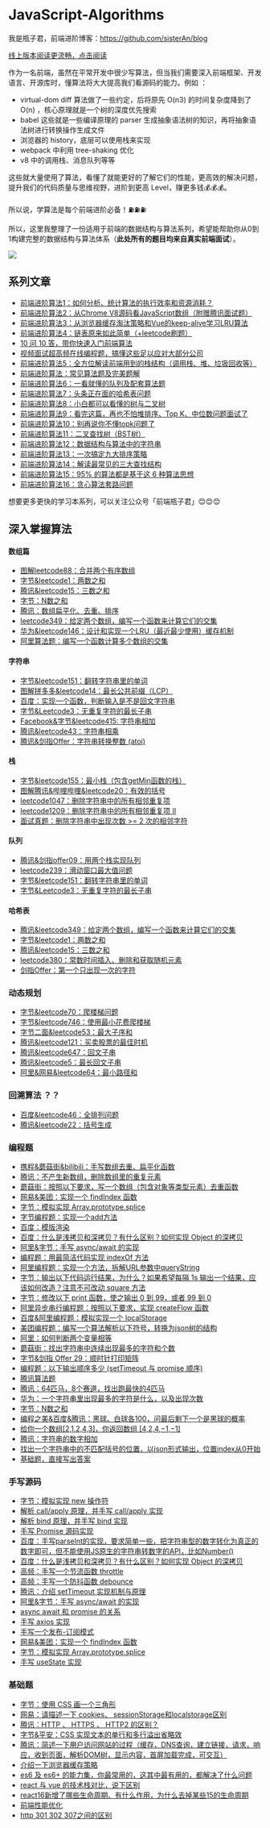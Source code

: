 # JavaScript-Algorithms

我是瓶子君，前端进阶博客：https://github.com/sisterAn/blog

[线上版本阅读更流畅，点击阅读](https://www.pzijun.cn/)

作为一名前端，虽然在平常开发中很少写算法，但当我们需要深入前端框架、开发语言、开源库时，懂算法将大大提高我们看源码的能力。例如 ：

- virtual-dom diff 算法做了一些约定，后将原先 O(n3) 的时间复杂度降到了O(n) ，核心原理就是一个树的深度优先搜索
- babel 这些就是一些编译原理的 parser 生成抽象语法树的知识，再将抽象语法树进行转换操作生成文件
- 浏览器的 history，底层可以使用栈来实现
- webpack 中利用 tree-shaking 优化
- v8 中的调用栈、消息队列等等

这些就大量使用了算法，看懂了就能更好的了解它们的性能，更高效的解决问题，提升我们的代码质量与思维视野，进阶到更高 Level，赚更多钱💰💰💰。

所以说，学算法是每个前端进阶必备！⛽️⛽️⛽️

所以，这里我整理了一份适用于前端的数据结构与算法系列，希望能帮助你从0到1构建完整的数据结构与算法体系（**此处所有的题目均来自真实前端面试**）。

![](http://resource.muyiy.cn/image/20200616000604.png)

## 系列文章

- [前端进阶算法1：如何分析、统计算法的执行效率和资源消耗？](https://github.com/sisterAn/JavaScript-Algorithms/issues/1)
- [前端进阶算法2：从Chrome V8源码看JavaScript数组（附赠腾讯面试题）](https://github.com/sisterAn/JavaScript-Algorithms/issues/2)
- [前端进阶算法3：从浏览器缓存淘汰策略和Vue的keep-alive学习LRU算法](https://github.com/sisterAn/JavaScript-Algorithms/issues/9)
- [前端进阶算法4：链表原来如此简单（+leetcode刷题）](https://github.com/sisterAn/JavaScript-Algorithms/issues/12)
- [10 问 10 答，带你快速入门前端算法](https://mp.weixin.qq.com/s/i8NbR1LjqhQEPxOILPSacA)
- [视频面试超高频在线编程题，搞懂这些足以应对大部分公司](https://mp.weixin.qq.com/s/1LnvjVWpKA-RuUGsh23bSw)
- [前端进阶算法5：全方位解读前端用到的栈结构（调用栈、堆、垃圾回收等）](https://github.com/sisterAn/JavaScript-Algorithms/issues/24)
- [前端进阶算法：常见算法题及完美题解](https://mp.weixin.qq.com/s/_pDPaf-GBLsMCNp_-MsWfg)
- [前端进阶算法6：一看就懂的队列及配套算法题](https://github.com/sisterAn/JavaScript-Algorithms/issues/35)
- [前端进阶算法7：头条正在面的哈希表问题](https://github.com/sisterAn/JavaScript-Algorithms/issues/49)
- [前端进阶算法8：小白都可以看懂的树与二叉树](https://github.com/sisterAn/JavaScript-Algorithms/issues/39)
- [前端进阶算法9：看完这篇，再也不怕堆排序、Top K、中位数问题面试了](https://github.com/sisterAn/JavaScript-Algorithms/issues/60)
- [前端进阶算法10：别再说你不懂topk问题了](https://github.com/sisterAn/JavaScript-Algorithms/issues/73)
- [前端进阶算法11：二叉查找树（BST树）](https://github.com/sisterAn/JavaScript-Algorithms/issues/87)
- [前端进阶算法12：数据结构与算法中的字符串](https://mp.weixin.qq.com/s/PzoR-Yl1kqAfdPExOCLikQ)
- [前端进阶算法13：一次搞定九大排序策略](https://mp.weixin.qq.com/s/fMmo2ybLWuPpZvmB6uZo_w)
- [前端进阶算法14：解读最常见的三大查找结构](https://mp.weixin.qq.com/s/8Ce63WfUAt5e2jmnN-RGJQ)
- [前端进阶算法15：95% 的算法都是基于这 6 种算法思想](https://mp.weixin.qq.com/s/gC-w-4_FfGxtfQ79mtpbFg)
- [前端进阶算法16：贪心算法套路问题](https://github.com/sisterAn/JavaScript-Algorithms/issues/171)


想要更多更快的学习本系列，可以关注公众号「前端瓶子君」😊😊😊

## 深入掌握算法

#### 数组篇

- [图解leetcode88：合并两个有序数组](https://github.com/sisterAn/JavaScript-Algorithms/issues/3)
- [字节&leetcode1：两数之和](https://github.com/sisterAn/JavaScript-Algorithms/issues/4)
- [腾讯&leetcode15：三数之和](https://github.com/sisterAn/JavaScript-Algorithms/issues/31)
- [字节：N数之和](https://github.com/sisterAn/JavaScript-Algorithms/issues/128)
- [腾讯：数组扁平化、去重、排序 ](https://github.com/sisterAn/JavaScript-Algorithms/issues/5)
- [leetcode349：给定两个数组，编写一个函数来计算它们的交集](https://github.com/sisterAn/JavaScript-Algorithms/issues/6)
- [华为&leetcode146：设计和实现一个LRU（最近最少使用）缓存机制](https://github.com/sisterAn/JavaScript-Algorithms/issues/7)
- [阿里算法题：编写一个函数计算多个数组的交集](https://github.com/sisterAn/JavaScript-Algorithms/issues/10)



#### 字符串
- [字节&leetcode151：翻转字符串里的单词](https://github.com/sisterAn/JavaScript-Algorithms/issues/18)
- [图解拼多多&leetcode14：最长公共前缀（LCP）](https://github.com/sisterAn/JavaScript-Algorithms/issues/19)
- [百度：实现一个函数，判断输入是不是回文字符串](https://github.com/sisterAn/JavaScript-Algorithms/issues/20)
- [字节&Leetcode3：无重复字符的最长子串](https://github.com/sisterAn/JavaScript-Algorithms/issues/21)
- [Facebook&字节&leetcode415: 字符串相加](https://github.com/sisterAn/JavaScript-Algorithms/issues/32)
- [腾讯&leetcode43：字符串相乘](https://github.com/sisterAn/JavaScript-Algorithms/issues/105)
- [腾讯&剑指Offer：字符串转换整数 (atoi)](https://github.com/sisterAn/JavaScript-Algorithms/issues/132)

#### 栈
- [字节&leetcode155：最小栈（包含getMin函数的栈）](https://github.com/sisterAn/JavaScript-Algorithms/issues/23)
- [图解腾讯&哔哩哔哩&leetcode20：有效的括号](https://github.com/sisterAn/JavaScript-Algorithms/issues/25)
- [leetcode1047：删除字符串中的所有相邻重复项](https://github.com/sisterAn/JavaScript-Algorithms/issues/26)
- [leetcode1209：删除字符串中的所有相邻重复项 II](https://github.com/sisterAn/JavaScript-Algorithms/issues/27)
- [面试真题：删除字符串中出现次数 >= 2 次的相邻字符](https://github.com/sisterAn/JavaScript-Algorithms/issues/28)

#### 队列
- [腾讯&剑指offer09：用两个栈实现队列](https://github.com/sisterAn/JavaScript-Algorithms/issues/34)
- [leetcode239：滑动窗口最大值问题](https://github.com/sisterAn/JavaScript-Algorithms/issues/33)
- [字节&leetcode151：翻转字符串里的单词](https://github.com/sisterAn/JavaScript-Algorithms/issues/18)
- [字节&Leetcode3：无重复字符的最长子串](https://github.com/sisterAn/JavaScript-Algorithms/issues/21)

#### 哈希表
- [腾讯&leetcode349：给定两个数组，编写一个函数来计算它们的交集](https://github.com/sisterAn/JavaScript-Algorithms/issues/6)
- [字节&leetcode1：两数之和](https://github.com/sisterAn/JavaScript-Algorithms/issues/4)
- [腾讯&leetcode15：三数之和](https://github.com/sisterAn/JavaScript-Algorithms/issues/31)
- [leetcode380：常数时间插入、删除和获取随机元素](https://github.com/sisterAn/JavaScript-Algorithms/issues/48)
- [剑指Offer：第一个只出现一次的字符](https://github.com/sisterAn/JavaScript-Algorithms/issues/50)


### 动态规划
- [字节&leetcode70：爬楼梯问题](https://github.com/sisterAn/JavaScript-Algorithms/issues/90)
- [字节&leetcode746：使用最小花费爬楼梯](https://github.com/sisterAn/JavaScript-Algorithms/issues/91)
- [字节二面&leetcode53：最大子序和](https://github.com/sisterAn/JavaScript-Algorithms/issues/94)
- [腾讯&leetcode121：买卖股票的最佳时机](https://github.com/sisterAn/JavaScript-Algorithms/issues/96)
- [腾讯&leetcode647：回文子串](https://github.com/sisterAn/JavaScript-Algorithms/issues/107)
- [腾讯&leetcode5：最长回文子串](https://github.com/sisterAn/JavaScript-Algorithms/issues/121)
- [阿里&网易&leetcode64：最小路径和](https://github.com/sisterAn/JavaScript-Algorithms/issues/139)


### 回溯算法 ？？
- [百度&leetcode46：全排列问题](https://github.com/sisterAn/JavaScript-Algorithms/issues/102)
- [腾讯&leetcode22：括号生成](https://github.com/sisterAn/JavaScript-Algorithms/issues/112)

### 编程题
- [携程&蘑菇街&bilibili：手写数组去重、扁平化函数](https://github.com/sisterAn/JavaScript-Algorithms/issues/30)
- [腾讯：不产生新数组，删除数组里的重复元素](https://github.com/sisterAn/JavaScript-Algorithms/issues/135)
- [蘑菇街：按照以下要求，写一个数组（包含对象等类型元素）去重函数](https://github.com/sisterAn/JavaScript-Algorithms/issues/136)
- [网易&美团：实现一个 findIndex 函数](https://github.com/sisterAn/JavaScript-Algorithms/issues/137)
- [字节：模拟实现 Array.prototype.splice](https://github.com/sisterAn/JavaScript-Algorithms/issues/138)
- [字节编程题：实现一个add方法](https://github.com/sisterAn/JavaScript-Algorithms/issues/103)
- [百度：模版渲染](https://github.com/sisterAn/JavaScript-Algorithms/issues/36)
- [百度：什么是浅拷贝和深拷贝？有什么区别？如何实现 Object 的深拷贝](https://github.com/sisterAn/JavaScript-Algorithms/issues/55)
- [阿里&字节：手写 async/await 的实现](https://github.com/sisterAn/JavaScript-Algorithms/issues/56)
- [编程题：用最简洁代码实现 indexOf 方法](https://github.com/sisterAn/JavaScript-Algorithms/issues/58)
- [阿里编程题：实现一个方法，拆解URL参数中queryString](https://github.com/sisterAn/JavaScript-Algorithms/issues/64)
- [字节：输出以下代码运行结果，为什么？如果希望每隔 1s 输出一个结果，应该如何改造？注意不可改动 square 方法](https://github.com/sisterAn/JavaScript-Algorithms/issues/69)
- [字节：修改以下 print 函数，使之输出 0 到 99，或者 99 到 0](https://github.com/sisterAn/JavaScript-Algorithms/issues/101)
- [阿里异步串行编程题：按照以下要求，实现 createFlow 函数 ](https://github.com/sisterAn/JavaScript-Algorithms/issues/106)
- [百度&阿里编程题：模拟实现一个 localStorage](https://github.com/sisterAn/JavaScript-Algorithms/issues/108)
- [美团编程题：编写一个算法解析以下符号，转换为json树的结构](https://github.com/sisterAn/JavaScript-Algorithms/issues/111)
- [阿里：如何判断两个变量相等](https://github.com/sisterAn/JavaScript-Algorithms/issues/116)
- [蘑菇街：找出字符串中连续出现最多的字符和个数](https://github.com/sisterAn/JavaScript-Algorithms/issues/118)
- [字节&剑指 Offer 29：顺时针打印矩阵](https://github.com/sisterAn/JavaScript-Algorithms/issues/119)
- [编程题：以下输出顺序多少 (setTimeout 与 promise 顺序) ](https://github.com/sisterAn/JavaScript-Algorithms/issues/120)
- [腾讯算法题 ](https://github.com/sisterAn/JavaScript-Algorithms/issues/124)
- [腾讯：64匹马，8个赛道，找出跑最快的4匹马](https://github.com/sisterAn/JavaScript-Algorithms/issues/125)
- [华为：一个字符串里出现最多的字符是什么，以及出现次数](https://github.com/sisterAn/JavaScript-Algorithms/issues/126)
- [字节：N数之和](https://github.com/sisterAn/JavaScript-Algorithms/issues/128)
- [编程之美&百度&腾讯：黑球、白球各100，问最后剩下一个是黑球的概率](https://github.com/sisterAn/JavaScript-Algorithms/issues/129)
- [给你一个数组[2,1,2,4,3]，你返回数组 [4,2,4,−1,−1]](https://github.com/sisterAn/JavaScript-Algorithms/issues/142)
- [腾讯：字符串的数字相加](https://github.com/sisterAn/JavaScript-Algorithms/issues/143)
- [找出一个字符串中的不匹配括号的位置，以json形式输出，位置index从0开始](https://github.com/sisterAn/JavaScript-Algorithms/issues/144)
- [基础题，直接写出答案](https://github.com/sisterAn/JavaScript-Algorithms/issues/146)


### 手写源码
- [字节：模拟实现 new 操作符](https://github.com/sisterAn/JavaScript-Algorithms/issues/71)
- [解析 call/apply 原理，并手写 call/apply 实现](https://github.com/sisterAn/JavaScript-Algorithms/issues/78)
- [解析 bind 原理，并手写 bind 实现](https://github.com/sisterAn/JavaScript-Algorithms/issues/81)
- [手写 Promise 源码实现](https://github.com/sisterAn/JavaScript-Algorithms/issues/85)
- [百度：手写parseInt的实现，要求简单一些，把字符串型的数字转化为真正的数字即可，但不能使用JS原生的字符串转数字的API，比如Number()](https://github.com/sisterAn/JavaScript-Algorithms/issues/89)
- [百度：什么是浅拷贝和深拷贝？有什么区别？如何实现 Object 的深拷贝](https://github.com/sisterAn/JavaScript-Algorithms/issues/55)
- [高频：手写一个节流函数 throttle](https://github.com/sisterAn/JavaScript-Algorithms/issues/92)
- [高频：手写一个防抖函数 debounce](https://github.com/sisterAn/JavaScript-Algorithms/issues/95)
- [腾讯：介绍 setTimeout 实现机制与原理](https://github.com/sisterAn/JavaScript-Algorithms/issues/98)
- [阿里&字节：手写 async/await 的实现](https://github.com/sisterAn/JavaScript-Algorithms/issues/56)
- [async await 和 promise 的关系](https://github.com/sisterAn/JavaScript-Algorithms/issues/149)
- [手写 axios 实现](https://github.com/sisterAn/JavaScript-Algorithms/issues/104)
- [手写一个发布-订阅模式](https://github.com/sisterAn/JavaScript-Algorithms/issues/110)
- [网易&美团：实现一个 findIndex 函数](https://github.com/sisterAn/JavaScript-Algorithms/issues/137)
- [字节：模拟实现 Array.prototype.splice](https://github.com/sisterAn/JavaScript-Algorithms/issues/138)
- [手写 useState 实现](https://github.com/sisterAn/blog/issues/130)

### 基础题
- [字节：使用 CSS 画一个三角形](https://github.com/sisterAn/JavaScript-Algorithms/issues/123)
- [网易：请描述一下 cookies、 sessionStorage和localstorage区别](https://github.com/sisterAn/JavaScript-Algorithms/issues/127)
- [腾讯：HTTP 、 HTTPS 、 HTTP2 的区别？](https://github.com/sisterAn/JavaScript-Algorithms/issues/131)
- [字节&平安：CSS 实现文本的单行和多行溢出省略效](https://github.com/sisterAn/JavaScript-Algorithms/issues/130)
- [腾讯：简述一下用户访问网站的过程（缓存，DNS查询，建立链接，请求，响应，收到页面，解析DOM树，显示内容，首屏加载完成，可交互）](https://github.com/sisterAn/JavaScript-Algorithms/issues/133)
- [介绍一下浏览器缓存策略](https://github.com/sisterAn/JavaScript-Algorithms/issues/150)
- [es6 及 es6+ 的能力集，你最常用的，这其中最有用的，都解决了什么问题](https://github.com/sisterAn/JavaScript-Algorithms/issues/147)
- [react 与 vue 的技术栈对比，说下区别](https://github.com/sisterAn/JavaScript-Algorithms/issues/148)
- [react16新增了哪些生命周期、有什么作用，为什么去掉某些15的生命周期](https://github.com/sisterAn/JavaScript-Algorithms/issues/153)
- [前端性能优化](https://github.com/sisterAn/JavaScript-Algorithms/issues/152)
- [http 301 302 307之间的区别](https://github.com/sisterAn/JavaScript-Algorithms/issues/154)

